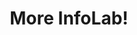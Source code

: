 ---
layout: page
title: More InfoLab!
nav: true
nav_order: 7
dropdown: true
children: 
    - title: Github
      permalink: https://github.com/USC-InfoLab
    - title: divider
    - title: Photos
      permalink: /
---